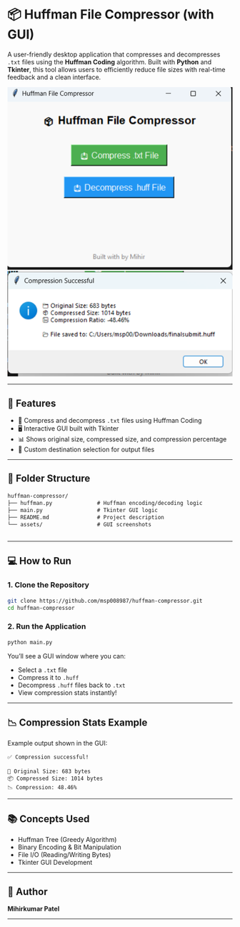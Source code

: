 # 📦 Huffman File Compressor (with GUI)

A user-friendly desktop application that compresses and decompresses `.txt` files using the **Huffman Coding** algorithm. Built with **Python** and **Tkinter**, this tool allows users to efficiently reduce file sizes with real-time feedback and a clean interface.

![GUI Screenshots](assets/Screenshot1.png)
![GUI Screenshots](assets/Screenshot2.png)

---

## 🚀 Features

- 🔁 Compress and decompress `.txt` files using Huffman Coding
- 🖥️ Interactive GUI built with Tkinter
- 📊 Shows original size, compressed size, and compression percentage
- 📁 Custom destination selection for output files

---

## 📂 Folder Structure

```
huffman-compressor/
├── huffman.py              # Huffman encoding/decoding logic
├── main.py                 # Tkinter GUI logic
├── README.md               # Project description     
└── assets/                 # GUI screenshots
   
```

---

## 💻 How to Run

### 1. Clone the Repository

```bash
git clone https://github.com/msp008987/huffman-compressor.git
cd huffman-compressor
```

### 2. Run the Application

```bash
python main.py
```

You’ll see a GUI window where you can:
- Select a `.txt` file
- Compress it to `.huff`
- Decompress `.huff` files back to `.txt`
- View compression stats instantly!


---

## 📉 Compression Stats Example

Example output shown in the GUI:

```
✅ Compression successful!

📁 Original Size: 683 bytes
📦 Compressed Size: 1014 bytes
📉 Compression: 48.46%
```

---

## 📚 Concepts Used

- Huffman Tree (Greedy Algorithm)
- Binary Encoding & Bit Manipulation
- File I/O (Reading/Writing Bytes)
- Tkinter GUI Development

---

## 🙋 Author

**Mihirkumar Patel**  

---

